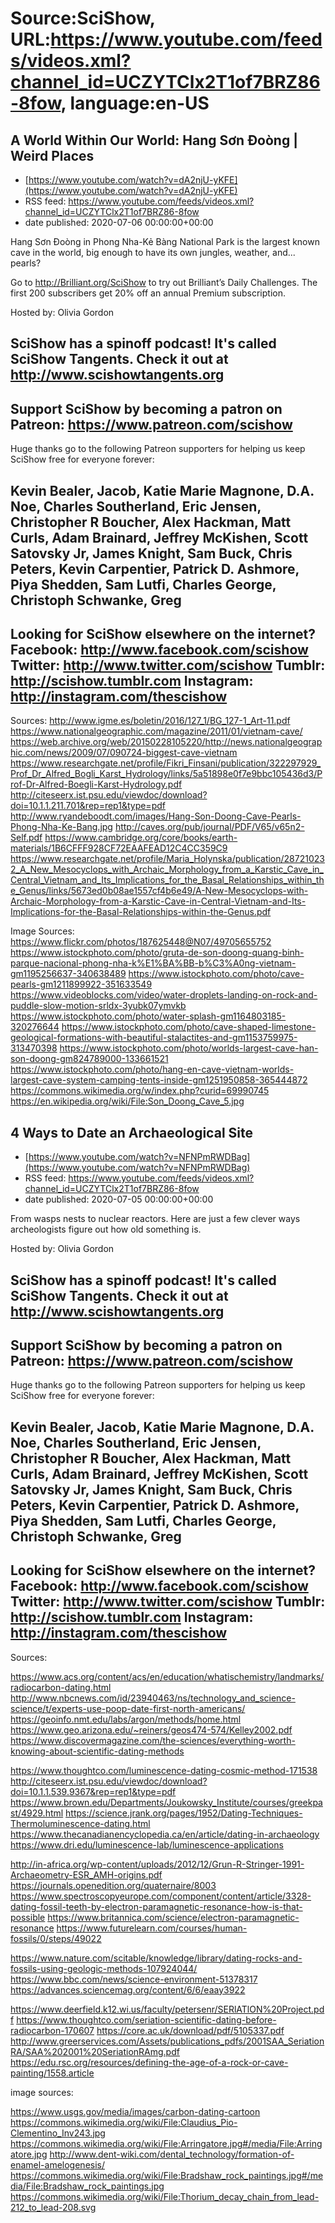 # Source:SciShow, URL:https://www.youtube.com/feeds/videos.xml?channel_id=UCZYTClx2T1of7BRZ86-8fow, language:en-US

## A World Within Our World: Hang Sơn Đoòng | Weird Places
 - [https://www.youtube.com/watch?v=dA2njU-yKFE](https://www.youtube.com/watch?v=dA2njU-yKFE)
 - RSS feed: https://www.youtube.com/feeds/videos.xml?channel_id=UCZYTClx2T1of7BRZ86-8fow
 - date published: 2020-07-06 00:00:00+00:00

Hang Sơn Đoòng in Phong Nha-Kẻ Bàng National Park is the largest known cave in the world, big enough to have its own jungles, weather, and... pearls?

Go to http://Brilliant.org/SciShow to try out Brilliant’s Daily Challenges. The first 200 subscribers get 20% off an annual Premium subscription.

Hosted by: Olivia Gordon

SciShow has a spinoff podcast! It's called SciShow Tangents. Check it out at http://www.scishowtangents.org
----------
Support SciShow by becoming a patron on Patreon: https://www.patreon.com/scishow
----------
Huge thanks go to the following Patreon supporters for helping us keep SciShow free for everyone forever:

Kevin Bealer, Jacob, Katie Marie Magnone, D.A. Noe, Charles Southerland, Eric Jensen, Christopher R Boucher, Alex Hackman, Matt Curls, Adam Brainard, Jeffrey McKishen, Scott Satovsky Jr, James Knight, Sam Buck, Chris Peters, Kevin Carpentier, Patrick D. Ashmore, Piya Shedden, Sam Lutfi, Charles George, Christoph Schwanke, Greg
----------
Looking for SciShow elsewhere on the internet?
Facebook: http://www.facebook.com/scishow
Twitter: http://www.twitter.com/scishow
Tumblr: http://scishow.tumblr.com
Instagram: http://instagram.com/thescishow
----------
Sources:
http://www.igme.es/boletin/2016/127_1/BG_127-1_Art-11.pdf
https://www.nationalgeographic.com/magazine/2011/01/vietnam-cave/ 
https://web.archive.org/web/20150228105220/http://news.nationalgeographic.com/news/2009/07/090724-biggest-cave-vietnam
https://www.researchgate.net/profile/Fikri_Finsani/publication/322297929_Prof_Dr_Alfred_Bogli_Karst_Hydrology/links/5a51898e0f7e9bbc105436d3/Prof-Dr-Alfred-Boegli-Karst-Hydrology.pdf
http://citeseerx.ist.psu.edu/viewdoc/download?doi=10.1.1.211.701&rep=rep1&type=pdf
http://www.ryandeboodt.com/images/Hang-Son-Doong-Cave-Pearls-Phong-Nha-Ke-Bang.jpg
http://caves.org/pub/journal/PDF/V65/v65n2-Self.pdf
https://www.cambridge.org/core/books/earth-materials/1B6CFFF928CF72EAAFEAD12C4CC359C9 
https://www.researchgate.net/profile/Maria_Holynska/publication/287210232_A_New_Mesocyclops_with_Archaic_Morphology_from_a_Karstic_Cave_in_Central_Vietnam_and_Its_Implications_for_the_Basal_Relationships_within_the_Genus/links/5673ed0b08ae1557cf4b6e49/A-New-Mesocyclops-with-Archaic-Morphology-from-a-Karstic-Cave-in-Central-Vietnam-and-Its-Implications-for-the-Basal-Relationships-within-the-Genus.pdf

Image Sources: 
https://www.flickr.com/photos/187625448@N07/49705655752
https://www.istockphoto.com/photo/gruta-de-son-doong-quang-binh-parque-nacional-phong-nha-k%E1%BA%BB-b%C3%A0ng-vietnam-gm1195256637-340638489
https://www.istockphoto.com/photo/cave-pearls-gm1211899922-351633549
https://www.videoblocks.com/video/water-droplets-landing-on-rock-and-puddle-slow-motion-srldx-3yubk07ymvkb
https://www.istockphoto.com/photo/water-splash-gm1164803185-320276644
https://www.istockphoto.com/photo/cave-shaped-limestone-geological-formations-with-beautiful-stalactites-and-gm1153759975-313470398
https://www.istockphoto.com/photo/worlds-largest-cave-han-son-doong-gm824789000-133661521
https://www.istockphoto.com/photo/hang-en-cave-vietnam-worlds-largest-cave-system-camping-tents-inside-gm1251950858-365444872
https://commons.wikimedia.org/w/index.php?curid=69990745
https://en.wikipedia.org/wiki/File:Son_Doong_Cave_5.jpg

## 4 Ways to Date an Archaeological Site
 - [https://www.youtube.com/watch?v=NFNPmRWDBag](https://www.youtube.com/watch?v=NFNPmRWDBag)
 - RSS feed: https://www.youtube.com/feeds/videos.xml?channel_id=UCZYTClx2T1of7BRZ86-8fow
 - date published: 2020-07-05 00:00:00+00:00

From wasps nests to  nuclear reactors. Here are just a few clever ways archeologists figure out how old something is.

Hosted by: Olivia Gordon

SciShow has a spinoff podcast! It's called SciShow Tangents. Check it out at http://www.scishowtangents.org
----------
Support SciShow by becoming a patron on Patreon: https://www.patreon.com/scishow
----------
Huge thanks go to the following Patreon supporters for helping us keep SciShow free for everyone forever:

Kevin Bealer, Jacob, Katie Marie Magnone, D.A. Noe, Charles Southerland, Eric Jensen, Christopher R Boucher, Alex Hackman, Matt Curls, Adam Brainard, Jeffrey McKishen, Scott Satovsky Jr, James Knight, Sam Buck, Chris Peters, Kevin Carpentier, Patrick D. Ashmore, Piya Shedden, Sam Lutfi, Charles George, Christoph Schwanke, Greg
----------
Looking for SciShow elsewhere on the internet?
Facebook: http://www.facebook.com/scishow
Twitter: http://www.twitter.com/scishow
Tumblr: http://scishow.tumblr.com
Instagram: http://instagram.com/thescishow
----------
Sources:

https://www.acs.org/content/acs/en/education/whatischemistry/landmarks/radiocarbon-dating.html
http://www.nbcnews.com/id/23940463/ns/technology_and_science-science/t/experts-use-poop-date-first-north-americans/
https://geoinfo.nmt.edu/labs/argon/methods/home.html
https://www.geo.arizona.edu/~reiners/geos474-574/Kelley2002.pdf
https://www.discovermagazine.com/the-sciences/everything-worth-knowing-about-scientific-dating-methods

https://www.thoughtco.com/luminescence-dating-cosmic-method-171538
http://citeseerx.ist.psu.edu/viewdoc/download?doi=10.1.1.539.9367&rep=rep1&type=pdf
https://www.brown.edu/Departments/Joukowsky_Institute/courses/greekpast/4929.html
https://science.jrank.org/pages/1952/Dating-Techniques-Thermoluminescence-dating.html
https://www.thecanadianencyclopedia.ca/en/article/dating-in-archaeology
https://www.dri.edu/luminescence-lab/luminescence-applications

http://in-africa.org/wp-content/uploads/2012/12/Grun-R-Stringer-1991-Archaeometry-ESR_AMH-origins.pdf
https://journals.openedition.org/quaternaire/8003 
https://www.spectroscopyeurope.com/component/content/article/3328-dating-fossil-teeth-by-electron-paramagnetic-resonance-how-is-that-possible 
https://www.britannica.com/science/electron-paramagnetic-resonance
https://www.futurelearn.com/courses/human-fossils/0/steps/49022


https://www.nature.com/scitable/knowledge/library/dating-rocks-and-fossils-using-geologic-methods-107924044/
https://www.bbc.com/news/science-environment-51378317
https://advances.sciencemag.org/content/6/6/eaay3922

https://www.deerfield.k12.wi.us/faculty/petersenr/SERlATlON%20Project.pdf
https://www.thoughtco.com/seriation-scientific-dating-before-radiocarbon-170607
https://core.ac.uk/download/pdf/5105337.pdf
http://www.greerservices.com/Assets/publications_pdfs/2001SAA_SeriationRA/SAA%202001%20SeriationRAmg.pdf
https://edu.rsc.org/resources/defining-the-age-of-a-rock-or-cave-painting/1558.article

image sources:

https://www.usgs.gov/media/images/carbon-dating-cartoon
https://commons.wikimedia.org/wiki/File:Claudius_Pio-Clementino_Inv243.jpg
https://commons.wikimedia.org/wiki/File:Arringatore.jpg#/media/File:Arringatore.jpg
http://www.dent-wiki.com/dental_technology/formation-of-enamel-amelogenesis/
https://commons.wikimedia.org/wiki/File:Bradshaw_rock_paintings.jpg#/media/File:Bradshaw_rock_paintings.jpg
https://commons.wikimedia.org/wiki/File:Thorium_decay_chain_from_lead-212_to_lead-208.svg

